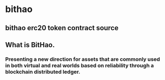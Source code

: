 # bithao

## bithao erc20 token contract source
## What is BitHao.
### Presenting a new direction for assets that are commonly used in both virtual and real worlds based on reliability through a blockchain distributed ledger.
